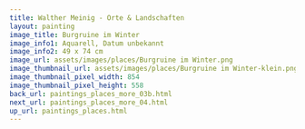 ```yaml
---
title: Walther Meinig - Orte & Landschaften
layout: painting
image_title: Burgruine im Winter
image_info1: Aquarell, Datum unbekannt
image_info2: 49 x 74 cm
image_url: assets/images/places/Burgruine im Winter.png
image_thumbnail_url: assets/images/places/Burgruine im Winter-klein.png
image_thumbnail_pixel_width: 854
image_thumbnail_pixel_height: 558
back_url: paintings_places_more_03b.html
next_url: paintings_places_more_04.html
up_url: paintings_places.html
---
```


